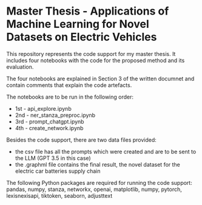 # Master Thesis - Applications of Machine Learning for Novel Datasets on Electric Vehicles

This repository represents the code support for my master thesis. It includes four notebooks with the code for the proposed method and its evaluation.

The four notebooks are explained in Section 3 of the written documnet and contain comments that explain the code artefacts.

The notebooks are to be run in the following order:
- 1st - api_explore.ipynb
- 2nd - ner_stanza_preproc.ipynb
- 3rd - prompt_chatgpt.ipynb
- 4th - create_network.ipynb

Besides the code support, there are two data files provided:
- the csv file has all the prompts which were created and are to be sent to the LLM (GPT 3.5 in this case)
- the .graphml file contains the final result, the novel dataset for the electric car batteries supply chain

The following Python packages are required for running the code support: pandas, numpy, stanza, networkx, openai, matplotlib, numpy, pytorch, lexisnexisapi, tiktoken, seaborn, adjusttext
